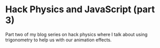 
# Hack Physics and JavaScript (part 3)

Part two of my blog series on hack physics where I talk about using trigonometry to help us with our animation effects.

